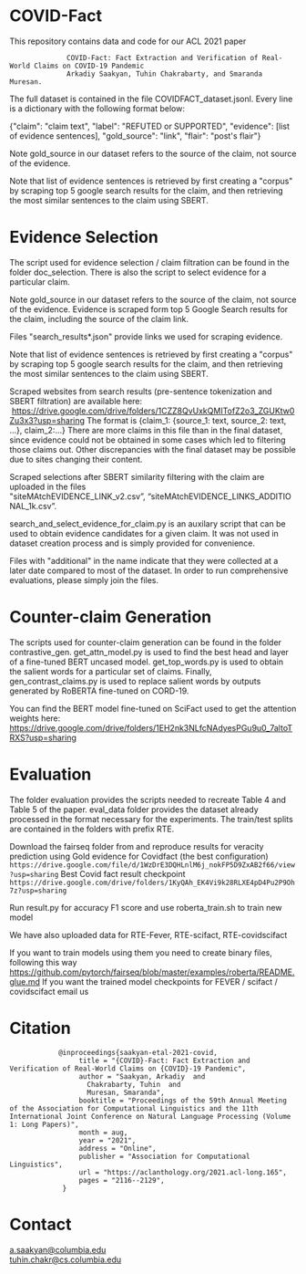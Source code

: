 # COVID-Fact

This repository contains data and code for our ACL 2021 paper 

                  COVID-Fact: Fact Extraction and Verification of Real-World Claims on COVID-19 Pandemic
                  Arkadiy Saakyan, Tuhin Chakrabarty, and Smaranda Muresan.

The full dataset is contained in the file COVIDFACT_dataset.jsonl. Every line is a dictionary with the following format below:

{"claim": "claim text", "label": "REFUTED or SUPPORTED", "evidence": [list of evidence sentences], "gold_source": "link", "flair": "post's flair"}

Note gold_source in our dataset refers to the source of the claim, not source of the evidence. 

Note that list of evidence sentences is retrieved by first creating a "corpus" by scraping top 5 google search results for the claim, and then retrieving the most similar sentences to the claim using SBERT.

# Evidence Selection
The script used for evidence selection / claim filtration can be found in the folder doc_selection. There is also the script to select evidence for a particular claim. 

Note gold_source in our dataset refers to the source of the claim, not source of the evidence. Evidence is scraped form top 5 Google Search results for the claim, including the source of the claim link. 

Files "search_results*.json" provide links we used for scraping evidence.

Note that list of evidence sentences is retrieved by first creating a "corpus" by scraping top 5 google search results for the claim, and then retrieving the most similar sentences to the claim using SBERT.

Scraped websites from search results (pre-sentence tokenization and SBERT filtration) are available here:  https://drive.google.com/drive/folders/1CZZ8QvUxkQMITofZ2o3_ZGUKtw0Zu3x3?usp=sharing
The format is {claim_1: {source_1: text, source_2: text, ...}, claim_2:...}
There are more claims in this file than in the final dataset, since evidence could not be obtained in some cases which led to filtering those claims out. Other discrepancies with the final dataset may be possible due to sites changing their content.

Scraped selections after SBERT similarity filtering with the claim are uploaded in the files "siteMAtchEVIDENCE_LINK_v2.csv”, “siteMAtchEVIDENCE_LINKS_ADDITIONAL_1k.csv”.

search_and_select_evidence_for_claim.py is an auxilary script that can be used to obtain evidence candidates for a given claim. It was not used in dataset creation process and is simply provided for convenience.

Files with "additional" in the name indicate that they were collected at a later date compared to most of the dataset. In order to run comprehensive evaluations, please simply join the files.

# Counter-claim Generation
The scripts used for counter-claim generation can be found in the folder contrastive_gen. get_attn_model.py is used to find the best head and layer of a fine-tuned BERT uncased model. get_top_words.py is used to obtain the salient words for a particular set of claims. Finally, gen_contrast_claims.py is used to replace salient words by outputs generated by RoBERTA fine-tuned on CORD-19.

You can find the BERT model fine-tuned on SciFact used to get the attention weights here: https://drive.google.com/drive/folders/1EH2nk3NLfcNAdyesPGu9u0_7altoTRXS?usp=sharing

# Evaluation
The folder evaluation provides the scripts needed to recreate Table 4 and Table 5 of the paper. eval_data folder provides the dataset already processed in the format necessary for the experiments. The train/test splits are contained in the folders with prefix RTE.

Download the fairseq folder from and reproduce results for veracity prediction using Gold evidence for Covidfact (the best configuration)
    ``https://drive.google.com/file/d/1WzDrE3DQHLnlM6j_nokFP5D9ZxAB2f66/view?usp=sharing``
Best Covid fact result checkpoint
      ``https://drive.google.com/drive/folders/1KyQAh_EK4Vi9k28RLXE4pD4Pu2P9Oh7z?usp=sharing``
              
Run result.py for accuracy F1 score and use roberta_train.sh to train new model

We have also uploaded data for RTE-Fever, RTE-scifact, RTE-covidscifact

If you want to train models using them you need to create binary files, following this way
https://github.com/pytorch/fairseq/blob/master/examples/roberta/README.glue.md
If you want the trained model checkpoints for FEVER / scifact / covidscifact email us

# Citation
                @inproceedings{saakyan-etal-2021-covid,
                     title = "{COVID}-Fact: Fact Extraction and Verification of Real-World Claims on {COVID}-19 Pandemic",
                     author = "Saakyan, Arkadiy  and
                       Chakrabarty, Tuhin  and
                       Muresan, Smaranda",
                     booktitle = "Proceedings of the 59th Annual Meeting of the Association for Computational Linguistics and the 11th International Joint Conference on Natural Language Processing (Volume 1: Long Papers)",
                     month = aug,
                     year = "2021",
                     address = "Online",
                     publisher = "Association for Computational Linguistics",
                     url = "https://aclanthology.org/2021.acl-long.165",
                     pages = "2116--2129",
                 }


# Contact
a.saakyan@columbia.edu <br>
tuhin.chakr@cs.columbia.edu

